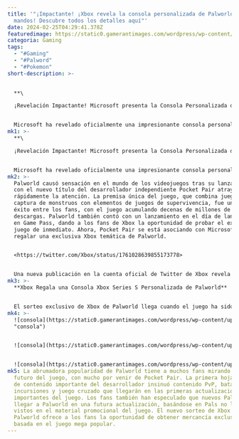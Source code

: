 ```yaml
---
title: '"¡Impactante! ¡Xbox revela la consola personalizada de Palworld y 4
  mandos! Descubre todos los detalles aquí"'
date: 2024-02-25T04:29:41.378Z
featuredimage: https://static0.gamerantimages.com/wordpress/wp-content/uploads/2024/02/palworld-screenshot-lifmunk-smg.jpg?q=50&fit=contain&w=1140&h=&dpr=1.5
categoria: Gaming
tags:
  - "#Gaming"
  - "#Palword"
  - "#Pokemon"
short-description: >-
  

  **\

  ¡Revelación Impactante! Microsoft presenta la Consola Personalizada de Palworld para Xbox Series S y ¡Sortea 4 Mandos!**


  Microsoft ha revelado oficialmente una impresionante consola personalizada de Xbox Series S basada en Palworld, mostrando 4 mandos y revelando un sorteo para la consola. La marca de juegos de Microsoft regularmente ofrece sorteos de hermosas consolas personalizadas inspiradas en algunos de sus juegos más populares. Microsoft ha regalado anteriormente consolas exclusivas para juego
mk1: >-
  **\

  ¡Revelación Impactante! Microsoft presenta la Consola Personalizada de Palworld para Xbox Series S y ¡Sortea 4 Mandos!**


  Microsoft ha revelado oficialmente una impresionante consola personalizada de Xbox Series S basada en Palworld, mostrando 4 mandos y revelando un sorteo para la consola. La marca de juegos de Microsoft regularmente ofrece sorteos de hermosas consolas personalizadas inspiradas en algunos de sus juegos más populares. Microsoft ha regalado anteriormente consolas exclusivas para juegos como Party Animals y Diablo 2 Remastered, brindando a los fans la oportunidad de ganar una pieza especial de mercancía de Xbox. Ahora, el nuevo sorteo del desarrollador de Xbox está destacando uno de los juegos más populares de 2024.
mk2: >-
  Palworld causó sensación en el mundo de los videojuegos tras su lanzamiento,
  con el nuevo título del desarrollador independiente Pocket Pair atrayendo
  rápidamente la atención. La premisa única del juego, que combina juegos de
  captura de monstruos con elementos de juegos de supervivencia, fue un gran
  éxito entre los fans, con el juego acumulando decenas de millones de
  descargas. Palworld también contó con un lanzamiento en el día de lanzamiento
  en Game Pass, dando a los fans de Xbox la oportunidad de probar el exitoso
  juego de inmediato. Ahora, Pocket Pair se está asociando con Microsoft para
  regalar una exclusiva Xbox temática de Palworld.


  <https://twitter.com/Xbox/status/1761028639855173778>


  Una nueva publicación en la cuenta oficial de Twitter de Xbox revela la hermosa consola Xbox Series S junto con cuatro mandos a juego. La consola presenta la imagen clave principal del juego en la parte delantera, con varios Pals populares como Grizzbolt y Mammorest. El sorteo de la consola viene con cuatro mandos que muestran diseños basados en diferentes Pals, incluido un mando Pengullet azul y un mando Cattiva rosa. Los fans pueden participar en el sorteo siguiendo a Xbox y retuiteando la publicación con un hashtag específico del sorteo, y también tienen la oportunidad de ganar 3 meses de Xbox Game Pass Ultimate.
mk3: >-
  **Xbox Regala una Consola Xbox Series S Personalizada de Palworld**


  El sorteo exclusivo de Xbox de Palworld llega cuando el juego ha sido un éxito rotundo después de su lanzamiento hace poco más de un mes. En menos de dos semanas desde el lanzamiento del juego, Palworld reportó más de 19 millones de jugadores entre las versiones del juego para PC y Xbox. En los días posteriores a su lanzamiento, Palworld también se situaba regularmente entre los juegos pagos con más jugadores concurrentes en Steam, superando a juegos queridos como Elden Ring y Baldur's Gate 3. Aunque el número de jugadores concurrentes del juego ha disminuido, Palworld sigue contando con cientos de miles de jugadores activos en Steam.
mk4: >-
  ![consola](https://static0.gamerantimages.com/wordpress/wp-content/uploads/2024/02/palworld-key-visual-xbox-series-s.jpg?q=50&fit=contain&w=750&h=415&dpr=1.5
  "consola")


  ![consola](https://static0.gamerantimages.com/wordpress/wp-content/uploads/2024/02/palworld-lamball-gun.jpg?q=50&fit=contain&w=750&h=415&dpr=1.5 "consola")


  ![consola](https://static0.gamerantimages.com/wordpress/wp-content/uploads/2024/02/palworld-screenshot-pengullet-cattiva.jpg?q=50&fit=contain&w=750&h=415&dpr=1.5 "consola")
mk5: La abrumadora popularidad de Palworld tiene a muchos fans mirando hacia el
  futuro del juego, con mucho por venir de Pocket Pair. La primera hoja de ruta
  de contenido importante del desarrollador insinuó contenido PvP, batallas de
  incursiones y juego cruzado que llegarán en las primeras actualizaciones
  importantes del juego. Los fans también han especulado que nuevos Pals pueden
  llegar a Palworld en una futura actualización, basándose en Pals no lanzados
  vistos en el material promocional del juego. El nuevo sorteo de Xbox de
  Palworld ofrece a los fans la oportunidad de obtener mercancía exclusiva
  basada en el juego mega popular.
---
```

